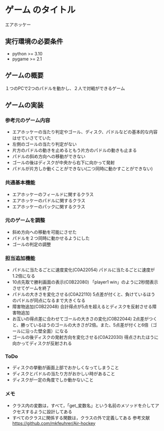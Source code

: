 # ゲーム のタイトル
エアホッケー
## 実行環境の必要条件
* python >= 3.10
* pygame >= 2.1

## ゲームの概要
１つのPCで2つのパドルを動かし、２人で対戦ができるゲーム

## ゲームの実装
### 参考元のゲーム内容
* エアホッケーの当たり判定やゴール、ディスク、パドルなどの基本的な内容はせていさてていた
* 左側のゴールの当たり判定がない
* 片方のパドルの動きを止めるともう片方のパドルの動きも止まる
* パドルの斜め方向への移動ができない
* ゴールの後はディスクが中央から右下に向かって発射
* パドルが片方しか動くことができない(二つ同時に動かすことができない)
### 共通基本機能
* エアホッケーのフィールドに関するクラス
* エアホッケーのパドルに関するクラス
* エアホッケーのパックに関するクラス
### 元のゲームを調整
* 斜め方向への移動を可能にさせた
* パドルを２つ同時に動かせるようにした
* ゴールの判定の調整


### 担当追加機能
* パドルに当たるごとに速度変化(C0A22054)
パドルに当たるごとに速度が1.2倍になる
* 10点先取で勝利画面の表示(C0B22080)
「player1 win」のように2秒間表示させてゲームを終了
* パドルの大きさを変化させる(C0A22110)
5点差が付くと、負けているほうのパドルが同点になるまで大きくなる
* 障害物追加(C0B22048)
合計得点が5点を超えるとディスクを反射させる障害物追加
* お互いの得点差に合わせてゴールの大きさの変化(C0B22044)
2点差がつくと、勝っているほうのゴールの大きさが2倍。また、5点差が付くと6倍（ゴールに沿った壁全面）になる
* ゴールの後ディスクの発射方向を変化させる(C0A22030)
得点されたほうに向かってディスクが反射される
### ToDo
* ディスクの挙動が画面上部でおかしくなってしまうこと
* ディスクとパドルの当たり方がおかしい時があること
* ディスクが一定の角度でしか動かないこと
### メモ
* クラス内の変数は，すべて，「get_変数名」という名前のメソッドを介してアクセスするように設計してある
* すべてのクラスに関係する関数は，クラスの外で定義してある
参考文献
https://github.com/mkfeuhrer/Air-hockey